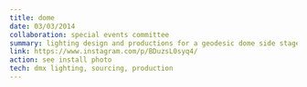 ```yaml
---
title: dome
date: 03/03/2014
collaboration: special events committee
summary: lighting design and productions for a geodesic dome side stage for springfest 2015
link: https://www.instagram.com/p/BDuzsL0syq4/
action: see install photo
tech: dmx lighting, sourcing, production
---
```

